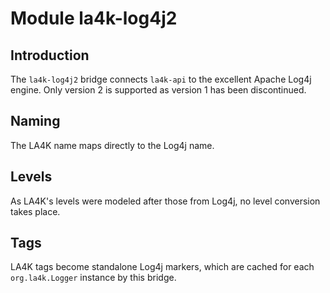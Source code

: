 # Module la4k-log4j2

## Introduction

The `la4k-log4j2` bridge connects `la4k-api` to the excellent Apache Log4j engine. Only version
2 is supported as version 1 has been discontinued.

## Naming

The LA4K name maps directly to the Log4j name.

## Levels

As LA4K's levels were modeled after those from Log4j, no level conversion takes place.

## Tags

LA4K tags become standalone Log4j markers, which are cached for each `org.la4k.Logger` instance
by this bridge.
